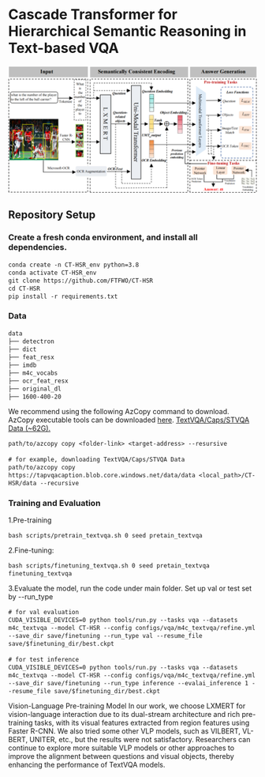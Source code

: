 # **Cascade Transformer for Hierarchical Semantic Reasoning in Text-based VQA**

![Example Image](framework.png)

## Repository Setup

### Create a fresh conda environment, and install all dependencies.

```
conda create -n CT-HSR_env python=3.8
conda activate CT-HSR_env
git clone https://github.com/FTFWO/CT-HSR
cd CT-HSR
pip install -r requirements.txt
```
### Data

```
data
├── detectron
├── dict
├── feat_resx
├── imdb
├── m4c_vocabs
├── ocr_feat_resx
├── original_dl
├── 1600-400-20

```
We recommend using the following AzCopy command to download. AzCopy executable tools can be downloaded [here](https://learn.microsoft.com/en-us/azure/storage/common/storage-use-azcopy-v10?tabs=dnf#download-azcopy). 
[TextVQA/Caps/STVQA Data (~62G).](https://tapvqacaption.blob.core.windows.net/data/data)
```
path/to/azcopy copy <folder-link> <target-address> --resursive

# for example, downloading TextVQA/Caps/STVQA Data
path/to/azcopy copy https://tapvqacaption.blob.core.windows.net/data/data <local_path>/CT-HSR/data --recursive
```

### Training and Evaluation
1.Pre-training
```
bash scripts/pretrain_textvqa.sh 0 seed pretain_textvqa
```
2.Fine-tuning:
```
bash scripts/finetuning_textvqa.sh 0 seed pretain_textvqa finetuning_textvqa
```
3.Evaluate the model, run the code under main folder. Set up val or test set by --run_type
```
# for val evaluation
CUDA_VISIBLE_DEVICES=0 python tools/run.py --tasks vqa --datasets m4c_textvqa --model CT-HSR --config configs/vqa/m4c_textvqa/refine.yml --save_dir save/finetuning --run_type val --resume_file save/$finetuning_dir/best.ckpt
 
# for test inference 
CUDA_VISIBLE_DEVICES=0 python tools/run.py --tasks vqa --datasets m4c_textvqa --model CT-HSR --config configs/vqa/m4c_textvqa/refine.yml --save_dir save/finetuning --run_type inference --evalai_inference 1 --resume_file save/$finetuning_dir/best.ckpt
```

Vision-Language Pre-training Model
In our work, we choose LXMERT for vision-language interaction due to its dual-stream architecture and rich pre-training tasks, with its visual features extracted from region features using Faster R-CNN. We also tried some other VLP models, such as VILBERT, VL-BERT, UNITER, etc., but the results were not satisfactory. Researchers can continue to explore more suitable VLP models or other approaches to improve the alignment between questions and visual objects, thereby enhancing the performance of TextVQA models.
